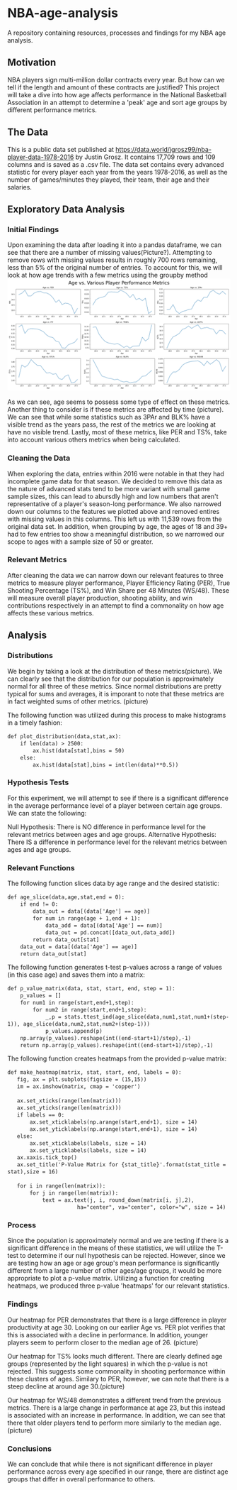 # NBA-age-analysis
A repository containing resources, processes and findings for my NBA age analysis.

## Motivation
NBA players sign multi-million dollar contracts every year. But how can we tell if the length and amount of these contracts are justified? This project will take a dive into how age affects performance in the National Basketball Association in an attempt to determine a 'peak' age and sort age groups by different performance metrics. 

## The Data
This is a public data set published at https://data.world/jgrosz99/nba-player-data-1978-2016 by Justin Grosz. It contains 17,709 rows and 109 columns and is saved as a .csv file. The data set contains every advanced statistic for every player each year from the years 1978-2016, as well as the number of games/minutes they played, their team, their age and their salaries.

## Exploratory Data Analysis
### Initial Findings
Upon examining the data after loading it into a pandas dataframe, we can see that there are a number of missing values(Picture?). Attempting to remove rows with missing values results in roughly 700 rows remaining, less than 5% of the original number of entries. To account for this, we will look at how age trends with a few metrics using the groupby method ![](https://github.com/jtlaurel/NBA-age-analysis/blob/main/images/AgevsMetrics.png)

As we can see, age seems to possess some type of effect on these metrics. Another thing to consider is if these metrics are affected by time (picture). We can see that while some statistics such as 3PAr and BLK% have a visible trend as the years pass, the rest of the metrics we are looking at have no visible trend. Lastly, most of these metrics, like PER and TS%, take into account various others metrics when being calculated. 

### Cleaning the Data
When exploring the data, entries within 2016 were notable in that they had incomplete game data for that season. We decided to remove this data as the nature of advanced stats tend to be more variant with small game sample sizes, this can lead to abursdly high and low numbers that aren't representative of a player's season-long performance.  We also narrowed down our columns to the features we plotted above and removed entires with missing values in this columns. This left us with 11,539 rows from the original data set. In addition, when grouping by age, the ages of 18 and 39+ had to few entries too show a meaningful distribution, so we narrowed our scope to ages with a sample size of 50 or greater.

### Relevant Metrics
After cleaning the data we can narrow down our relevant features to three metrics to measure player performance, Player Efficiency Rating (PER), True Shooting Percentage (TS%), and Win Share per 48 Minutes (WS/48). These will measure overall player production, shooting ability, and win contributions respectively in an attempt to find a commonality on how age affects these various metrics. 

## Analysis
### Distributions
We begin by taking a look at the distribution of these metrics(picture). We can clearly see that the distribution for our population is approximately normal for all three of these metrics. Since normal distributions are pretty typical for sums and averages, it is imporant to note that these metrics are in fact weighted sums of other metrics. (picture)

The following function was utilized during this process to make histograms in a timely fashion:
```
def plot_distribution(data,stat,ax):
    if len(data) > 2500:
        ax.hist(data[stat],bins = 50)
    else:
        ax.hist(data[stat],bins = int(len(data)**0.5))
 ```       

### Hypothesis Tests
For this experiment, we will attempt to see if there is a significant difference in the average performance level of a player between certain age groups.
We can state the following:

Null Hypothesis: There is NO difference in performance level for the relevant metrics between ages and age groups.
Alternative Hypothesis: There IS a difference in performance level for the relevant metrics between ages and age groups.

### Relevant Functions
The following function slices data by age range and the desired statistic:
```
def age_slice(data,age,stat,end = 0):
    if end != 0:
        data_out = data[(data['Age'] == age)] 
        for num in range(age + 1,end + 1):
            data_add = data[(data['Age'] == num)]
            data_out = pd.concat([data_out,data_add])
        return data_out[stat]
    data_out = data[(data['Age'] == age)] 
    return data_out[stat]
```

The following function generates t-test p-values across a range of values (in this case age) and saves them into a matrix:
```
def p_value_matrix(data, stat, start, end, step = 1):
    p_values = []
    for num1 in range(start,end+1,step):
        for num2 in range(start,end+1,step):
            _,p = stats.ttest_ind(age_slice(data,num1,stat,num1+(step-1)), age_slice(data,num2,stat,num2+(step-1)))
            p_values.append(p)
    np.array(p_values).reshape(int((end-start+1)/step),-1)
    return np.array(p_values).reshape(int((end-start+1)/step),-1)
 ```
 
 The following function creates heatmaps from the provided p-value matrix:
 ```
 def make_heatmap(matrix, stat, start, end, labels = 0):
    fig, ax = plt.subplots(figsize = (15,15))
    im = ax.imshow(matrix, cmap = 'copper')

    ax.set_xticks(range(len(matrix)))
    ax.set_yticks(range(len(matrix)))
    if labels == 0:
        ax.set_xticklabels(np.arange(start,end+1), size = 14)
        ax.set_yticklabels(np.arange(start,end+1), size = 14)
    else:
        ax.set_xticklabels(labels, size = 14)
        ax.set_yticklabels(labels, size = 14)
    ax.xaxis.tick_top()
    ax.set_title('P-Value Matrix for {stat_title}'.format(stat_title = stat),size = 16)

    for i in range(len(matrix)):
        for j in range(len(matrix)):
            text = ax.text(j, i, round_down(matrix[i, j],2),
                       ha="center", va="center", color="w", size = 14)
```
 

### Process
Since the population is approximately normal and we are testing if there is a significant difference in the means of these statistics, we will utilize the T-test to determine if our null hypothesis can be rejected. However, since we are testing how an age or age group's mean performance is significantly different from a large number of other ages/age groups, it would be more appropriate to plot a p-value matrix. Utilizing a function for creating heatmaps, we produced three p-value 'heatmaps' for our relevant statistics. 

### Findings

Our heatmap for PER demonstrates that there is a large difference in player productivity at age 30. Looking on our earlier Age vs. PER plot verifies that this is associated with a decline in performance. In addition, younger players seem to perform closer to the median age of 26. (picture)

Our heatmap for TS% looks much different. There are clearly defined age groups (represented by the light squares) in which the p-value is not rejected. This suggests some commonality in shooting performance within these clusters of ages. Similary to PER, however, we can note that there is a steep decline at around age 30.(picture)

Our heatmap for WS/48 demonstrates a different trend from the previous metrics. There is a large change in performance at age 23, but this instead is associated with an increase in performance. In addition, we can see that there that older players tend to perform more similarly to the median age.(picture)

### Conclusions

We can conclude that while there is not significant difference in player performance across every age specified in our range, there are distinct age groups that differ in overall performance to others. 
